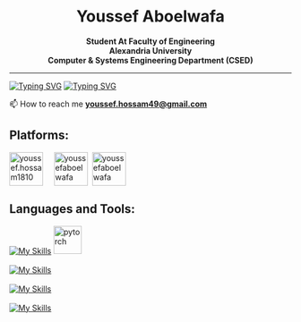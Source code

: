 
<h1 align="center">Youssef Aboelwafa</h1>
<p align="center"><strong>Student At Faculty of Engineering </br> Alexandria University </br> Computer & Systems Engineering Department (CSED)</strong></p>

<hr>

[![Typing SVG](https://readme-typing-svg.herokuapp.com?size=32&duration=3000&center=true&vCenter=true&multiline=true&width=1000&repeat=false&lines=Junior+ML+Engineer)](https://git.io/typing-svg)
[![Typing SVG](https://readme-typing-svg.herokuapp.com?size=28&duration=3000&center=true&vCenter=true&multiline=true&width=1000&repeat=false&lines=Passionate+about+Machine+Learning+and+Deep+Learning)](https://git.io/typing-svg)


 📫 How to reach me **youssef.hossam49@gmail.com**

<h2 align="left">Platforms:</h2>
<p align="left">
<a href="https://fb.com/youssef.hossam1810" target="blank"><img align="center" src="https://raw.githubusercontent.com/rahuldkjain/github-profile-readme-generator/master/src/images/icons/Social/facebook.svg" alt="youssef.hossam1810" height="60" width="60" /></a>&nbsp;&nbsp;&nbsp;&nbsp;
<a href="https://linkedin.com/in/youssefaboelwafa" target="blank"><img align="center" src="https://raw.githubusercontent.com/rahuldkjain/github-profile-readme-generator/master/src/images/icons/Social/linked-in-alt.svg" alt="youssefaboelwafa" height="60" width="60" /></a>&nbsp;
 <a href="https://kaggle.com/youssefaboelwafa" target="blank"><img align="center" src="https://raw.githubusercontent.com/rahuldkjain/github-profile-readme-generator/master/src/images/icons/Social/kaggle.svg" alt="youssefaboelwafa" height="60" width="60" /></a>

</p>

<h2 align="left">Languages and Tools:</h2>

[![My Skills](https://skills.thijs.gg/icons?i=python,tensorflow)](https://skills.thijs.gg) 
<a href="https://pytorch.org/" target="_blank" rel="noreferrer"> <img src="https://www.vectorlogo.zone/logos/pytorch/pytorch-icon.svg" alt="pytorch" width="50" height="50"/> </a>
</br></br>
[![My Skills](https://skills.thijs.gg/icons?i=java,scala,javascript,ts,c,cpp)](https://skills.thijs.gg)
</br></br>
[![My Skills](https://skills.thijs.gg/icons?i=androidstudio,angular,spring,html,css,bootstrap)](https://skills.thijs.gg)
</br></br>
[![My Skills](https://skills.thijs.gg/icons?i=git,github,linux,bash,aws,azure,arduino)](https://skills.thijs.gg)
